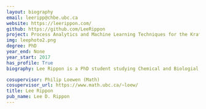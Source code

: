 ```yaml
---
layout: biography
email: leeripp@chbe.ubc.ca
website: https://leerippon.com/
github: https://github.com/LeeRippon
project: Process Analytics and Machine Learning Techniques for the Kraft Pulping Process
img: leephoto2.png
degree: PhD
year_end: None
year_start: 2017
has_profile: True
biography: Lee Rippon is a PhD student studying Chemical and Biologial Engineering (CHBE) at UBC. He also holds BASc and MASc degrees from UBC in CHBE where his research experience includes applications of compressive sensing, adaptive control, system identification and process monitoring on sheet and film processes. His current research interests include applying process analytics and machine learning techniques to historical process data to perform fault detection, isolation, and diagnosis in a kraft pulping process.

cosupervisor: Philip Loewen (Math)
cosupervisor_url: https://www.math.ubc.ca/~loew/
title: Lee Rippon
pub_name: Lee D. Rippon
---
```

